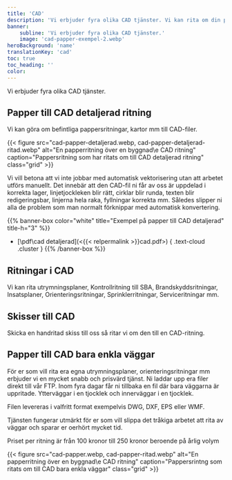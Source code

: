 ```yaml
---
title: 'CAD'
description: 'Vi erbjuder fyra olika CAD tjänster. Vi kan rita om din pappersritning till en detaljerad CAD ritning eller bara enkla väggar. Vi kan också göra om din skiss till en CAD ritning. Vi kan även rita utrymningsplaner etc i CAD'
banner:
    subline: 'Vi erbjuder fyra olika CAD tjänster.'
    image: 'cad-papper-exempel-2.webp'
heroBackground: 'name'
translationKey: 'cad'
toc: true
toc_heading: ''
color:
---
```


Vi erbjuder fyra olika CAD tjänster. 

## Papper till CAD detaljerad ritning

Vi kan göra om befintliga pappersritningar, kartor mm till CAD-filer. 

{{< figure src="cad-papper-detaljerad.webp, cad-papper-detaljerad-ritad.webp" alt="En papperritning över en byggnad\e CAD ritning" caption="Pappersritning som har ritats om till CAD detaljerad ritning" class="grid" >}}

Vi vill betona att vi inte jobbar med automatisk vektorisering utan att arbetet utförs manuellt. Det innebär att den CAD-fil ni får av oss är uppdelad i korrekta lager, linjetjockleken blir rätt, cirklar blir runda, texten blir redigeringsbar, linjerna hela raka, fyllningar korrekta mm. Således slipper ni alla de problem som man normalt förknippar med automatisk konvertering.

{{% banner-box color="white" title="Exempel på papper till CAD detaljerad" title-h="3" %}}
-  [\\pdf\\cad detaljerad](<{{< relpermalink >}}cad.pdf>)
{ .text-cloud .cluster }
{{% /banner-box %}}

## Ritningar i CAD

Vi kan rita utrymningsplaner, Kontrollritning till SBA, Brandskyddsritningar, Insatsplaner, Orienteringsritningar, Sprinklerritningar, Serviceritningar mm.

## Skisser till CAD

Skicka en handritad skiss till oss så ritar vi om den till en CAD-ritning.

## Papper till CAD bara enkla väggar

För er som vill rita era egna utrymningsplaner, orienteringsritningar mm erbjuder vi en mycket snabb och prisvärd tjänst. Ni laddar upp era filer direkt till vår FTP. Inom fyra dagar får ni tillbaka en fil där bara väggarna är uppritade. Ytterväggar i en tjocklek och innerväggar i en tjocklek.

Filen levereras i valfritt format exempelvis DWG, DXF, EPS eller WMF.

Tjänsten fungerar utmärkt för er som vill slippa det tråkiga arbetet att rita av väggar och sparar er oerhört mycket tid.

Priset per ritning är från 100 kronor till 250 kronor beroende på årlig volym

{{< figure src="cad-papper.webp, cad-papper-ritad.webp" alt="En papperritning över en byggnad\e CAD ritning" caption="Pappersrintng som ritats om till CAD bara enkla väggar" class="grid" >}}
